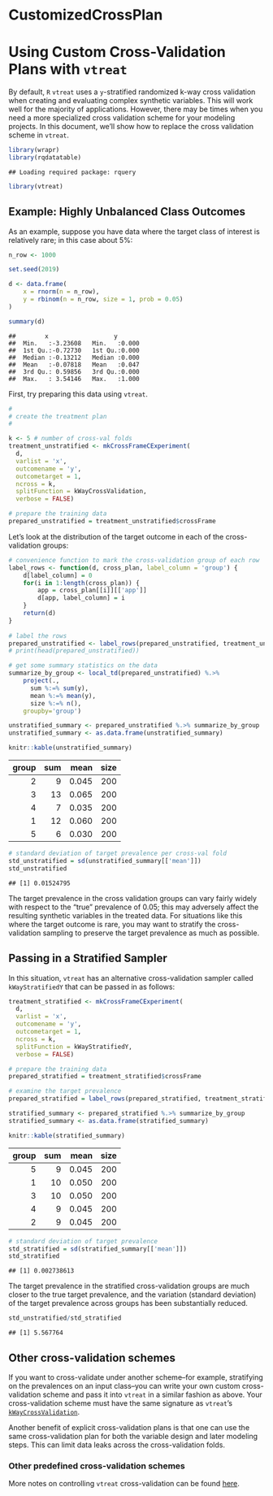 CustomizedCrossPlan
================

# Using Custom Cross-Validation Plans with `vtreat`

By default, `R` `vtreat` uses a `y`-stratified randomized k-way cross
validation when creating and evaluating complex synthetic variables.
This will work well for the majority of applications. However, there may
be times when you need a more specialized cross validation scheme for
your modeling projects. In this document, we’ll show how to replace the
cross validation scheme in `vtreat`.

``` r
library(wrapr)
library(rqdatatable)
```

    ## Loading required package: rquery

``` r
library(vtreat)
```

## Example: Highly Unbalanced Class Outcomes

As an example, suppose you have data where the target class of interest
is relatively rare; in this case about 5%:

``` r
n_row <- 1000

set.seed(2019)

d <- data.frame(
    x = rnorm(n = n_row),
    y = rbinom(n = n_row, size = 1, prob = 0.05)
)

summary(d)
```

    ##        x                  y        
    ##  Min.   :-3.23608   Min.   :0.000  
    ##  1st Qu.:-0.72730   1st Qu.:0.000  
    ##  Median :-0.13212   Median :0.000  
    ##  Mean   :-0.07818   Mean   :0.047  
    ##  3rd Qu.: 0.59856   3rd Qu.:0.000  
    ##  Max.   : 3.54146   Max.   :1.000

First, try preparing this data using `vtreat`.

``` r
#
# create the treatment plan
#

k <- 5 # number of cross-val folds
treatment_unstratified <- mkCrossFrameCExperiment(
  d,
  varlist = 'x',
  outcomename = 'y',
  outcometarget = 1,
  ncross = k,
  splitFunction = kWayCrossValidation,
  verbose = FALSE)

# prepare the training data
prepared_unstratified = treatment_unstratified$crossFrame
```

Let’s look at the distribution of the target outcome in each of the
cross-validation groups:

``` r
# convenience function to mark the cross-validation group of each row
label_rows <- function(d, cross_plan, label_column = 'group') {
    d[label_column] = 0
    for(i in 1:length(cross_plan)) {
        app = cross_plan[[i]][['app']]
        d[app, label_column] = i
    }
    return(d)
}
            
# label the rows            
prepared_unstratified <- label_rows(prepared_unstratified, treatment_unstratified$evalSets)
# print(head(prepared_unstratified))

# get some summary statistics on the data
summarize_by_group <- local_td(prepared_unstratified) %.>%
    project(.,
      sum %:=% sum(y),
      mean %:=% mean(y),
      size %:=% n(),
    groupby='group')

unstratified_summary <- prepared_unstratified %.>% summarize_by_group
unstratified_summary <- as.data.frame(unstratified_summary)

knitr::kable(unstratified_summary)
```

| group | sum |  mean | size |
| ----: | --: | ----: | ---: |
|     2 |   9 | 0.045 |  200 |
|     3 |  13 | 0.065 |  200 |
|     4 |   7 | 0.035 |  200 |
|     1 |  12 | 0.060 |  200 |
|     5 |   6 | 0.030 |  200 |

``` r
# standard deviation of target prevalence per cross-val fold
std_unstratified = sd(unstratified_summary[['mean']])
std_unstratified 
```

    ## [1] 0.01524795

The target prevalence in the cross validation groups can vary fairly
widely with respect to the “true” prevalence of 0.05; this may adversely
affect the resulting synthetic variables in the treated data. For
situations like this where the target outcome is rare, you may want to
stratify the cross-validation sampling to preserve the target prevalence
as much as possible.

## Passing in a Stratified Sampler

In this situation, `vtreat` has an alternative cross-validation sampler
called `kWayStratifiedY` that can be passed in as follows:

``` r
treatment_stratified <- mkCrossFrameCExperiment(
  d,
  varlist = 'x',
  outcomename = 'y',
  outcometarget = 1,
  ncross = k,
  splitFunction = kWayStratifiedY,
  verbose = FALSE)

# prepare the training data
prepared_stratified = treatment_stratified$crossFrame

# examine the target prevalence
prepared_stratified = label_rows(prepared_stratified, treatment_stratified$evalSets)

stratified_summary <- prepared_stratified %.>% summarize_by_group
stratified_summary <- as.data.frame(stratified_summary)

knitr::kable(stratified_summary)
```

| group | sum |  mean | size |
| ----: | --: | ----: | ---: |
|     5 |   9 | 0.045 |  200 |
|     1 |  10 | 0.050 |  200 |
|     3 |  10 | 0.050 |  200 |
|     4 |   9 | 0.045 |  200 |
|     2 |   9 | 0.045 |  200 |

``` r
# standard deviation of target prevalence
std_stratified = sd(stratified_summary[['mean']])
std_stratified
```

    ## [1] 0.002738613

The target prevalence in the stratified cross-validation groups are much
closer to the true target prevalence, and the variation (standard
deviation) of the target prevalence across groups has been substantially
reduced.

``` r
std_unstratified/std_stratified
```

    ## [1] 5.567764

## Other cross-validation schemes

If you want to cross-validate under another scheme–for example,
stratifying on the prevalences on an input class–you can write your own
custom cross-validation scheme and pass it into `vtreat` in a similar
fashion as above. Your cross-validation scheme must have the same
signature as `vtreat`’s
[`kWayCrossValidation`](https://github.com/WinVector/vtreat/blob/master/R/outOfSample.R#L146).

Another benefit of explicit cross-validation plans is that one can use
the same cross-validation plan for both the variable design and later
modeling steps. This can limit data leaks across the cross-validation
folds.

### Other predefined cross-validation schemes

More notes on controlling `vtreat` cross-validation can be found
[here](https://winvector.github.io/vtreat/articles/vtreatSplitting.html).

